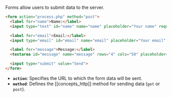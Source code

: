 Forms allow users to submit data to the server.

```html
<form action="process.php" method="post">
  <label for="name">Name:</label>
  <input type="text" id="name" name="name" placeholder="Your name" required>

  <label for="email">Email:</label>
  <input type="email" id="email" name="email" placeholder="Your email" required>

  <label for="message">Message:</label>
  <textarea id="message" name="message" rows="4" cols="50" placeholder="Write your message here"></textarea>

  <input type="submit" value="Send">
</form>
```

- **`action`**: Specifies the URL to which the form data will be sent.
- **`method`**: Defines the [[concepts_http]] method for sending data (`get` or `post`).
